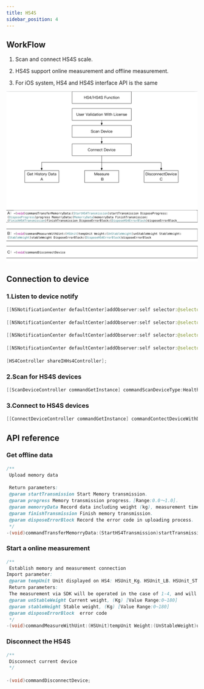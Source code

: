 ```yaml
---
title: HS4S
sidebar_position: 4
---
```


## WorkFlow

1. Scan and connect HS4S scale.

2. HS4S support online measurement and offline measurement.

3. For iOS system, HS4 and HS4S interface API is the same


![integrate ios](/iOS_HS4_1.png)

## Connection to device

### 1.Listen to device notify

```java
[[NSNotificationCenter defaultCenter]addObserver:self selector:@selector(DeviceDiscover:) name:HS4Discover object:nil];

[[NSNotificationCenter defaultCenter]addObserver:self selector:@selector(DeviceConnectFail:) name:HS4ConnectFailed object:nil];

[[NSNotificationCenter defaultCenter]addObserver:self selector:@selector(DeviceConnect:) name:HS4ConnectNoti object:nil];

[[NSNotificationCenter defaultCenter]addObserver:self selector:@selector(DeviceDisConnect:) name:HS4DisConnectNoti object:nil];

[HS4Controller shareIHHs4Controller];
```

### 2.Scan for HS4S devices

```java
[[ScanDeviceController commandGetInstance] commandScanDeviceType:HealthDeviceType_HS4];
```

### 3.Connect to HS4S devices

```java
[[ConnectDeviceController commandGetInstance] commandContectDeviceWithDeviceType:HealthDeviceType_HS4 andSerialNub:deviceMac];
```

## API reference

### Get offline data

```java
/**
 Upload memory data
 
 Return parameters:
 @param startTransmission Start Memory transmission.
 @param progress Memory transmission progress，[Range:0.0～1.0].
 @param memorryData Record data including weight (kg), measurement time，coordinated key：weight，date.[Range of weight 0.0~180.0(kg)]
 @param finishTransmission Finish memory transmission.
 @param disposeErrorBlock Record the error code in uploading process.
 */
-(void)commandTransferMemorryData:(StartHS4Transmission)startTransmission DisposeProgress:(DisposeProgress)progress MemorryData:(MemorryData)memorryData FinishTransmission:(FinishHS4Transmission)finishTransmission DisposeErrorBlock:(DisposeHS4ErrorBlock)disposeErrorBlock;
```

### Start a online measurement

```java
/**
 Establish memory and measurement connection
Import parameter:
 @param tempUnit Unit displayed on HS4: HSUnit_Kg、HSUnit_LB、HSUnit_ST。
 Return parameters:
 The measurement via SDK will be operated in the case of 1-4, and will be terminated if any of 5-8 occurs. The interface needs to be re-called after analyzing the return parameters.
 @param unStableWeight Current weight, (Kg) [Value Range:0~180]
 @param stableWeight Stable weight, (Kg) [Value Range:0~180]
 @param disposeErrorBlock  error code
 */
-(void)commandMeasureWithUint:(HSUnit)tempUnit Weight:(UnStableWeight)unStableWeight StableWeight:(StableWeight)stableWeight DisposeErrorBlock:(DisposeHS4ErrorBlock)disposeErrorBlock;
```

### Disconnect the HS4S

```java
/**
 Disconnect current device
 */

-(void)commandDisconnectDevice;
```

